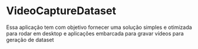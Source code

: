 # VideoCaptureDataset
Essa aplicação tem com objetivo fornecer uma solução simples e otimizada para rodar em desktop e aplicações embarcada para gravar vídeos para geração de dataset
